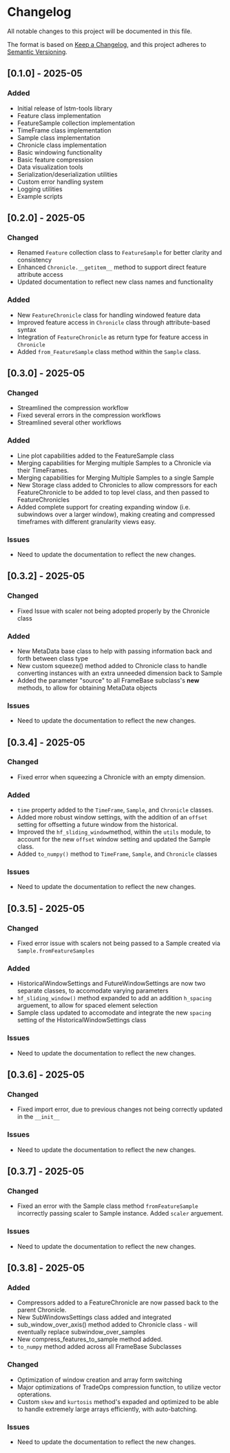 # Changelog

All notable changes to this project will be documented in this file.

The format is based on [Keep a Changelog](https://keepachangelog.com/en/1.0.0/),
and this project adheres to [Semantic Versioning](https://semver.org/spec/v2.0.0.html).

## [0.1.0] - 2025-05

### Added
- Initial release of lstm-tools library
- Feature class implementation
- FeatureSample collection implementation
- TimeFrame class implementation
- Sample class implementation
- Chronicle class implementation
- Basic windowing functionality
- Basic feature compression
- Data visualization tools
- Serialization/deserialization utilities
- Custom error handling system
- Logging utilities
- Example scripts 

## [0.2.0] - 2025-05

### Changed
- Renamed `Feature` collection class to `FeatureSample` for better clarity and consistency
- Enhanced `Chronicle.__getitem__` method to support direct feature attribute access
- Updated documentation to reflect new class names and functionality

### Added
- New `FeatureChronicle` class for handling windowed feature data
- Improved feature access in `Chronicle` class through attribute-based syntax
- Integration of `FeatureChronicle` as return type for feature access in `Chronicle` 
- Added `from_FeatureSample` class method within the `Sample` class. 

## [0.3.0] - 2025-05

### Changed
- Streamlined the compression workflow
- Fixed several errors in the compression workflows
- Streamlined several other workflows

### Added
- Line plot capabilities added to the FeatureSample class
- Merging capabilities for Merging multiple Samples to a Chronicle via their TimeFrames.
- Merging capabilities for Merging Multiple Samples to a single Sample
- New Storage class added to Chronicles to allow compressors for each FeatureChronicle to be added to top level class, and then passed to FeatureChronicles
- Added complete support for creating expanding window (i.e. subwindows over a larger window), making creating and compressed timeframes with different granularity views easy.

### Issues
- Need to update the documentation to reflect the new changes.

## [0.3.2] - 2025-05

### Changed
- Fixed Issue with scaler not being adopted properly by the Chronicle class

### Added
- New MetaData base class to help with passing information back and forth between class type
- New custom squeeze() method added to Chronicle class to handle converting instances with an extra unneeded dimension back to Sample
- Added the parameter "source" to all FrameBase subclass's __new__ methods, to allow for obtaining MetaData objects

### Issues
- Need to update the documentation to reflect the new changes.

## [0.3.4] - 2025-05

### Changed
- Fixed error when squeezing a Chronicle with an empty dimension.

### Added
- `time` property added to the `TimeFrame`, `Sample`, and `Chronicle` classes.
- Added more robust window settings, with the addition of an `offset` setting for offsetting a future window from the historical.
- Improved the `hf_sliding_window`method, within the `utils` module, to account for the new `offset` window setting and updated the Sample class.
- Added `to_numpy()` method to `TimeFrame`, `Sample`, and `Chronicle` classes

### Issues
- Need to update the documentation to reflect the new changes.

## [0.3.5] - 2025-05

### Changed
- Fixed error issue with scalers not being passed to a Sample created via `Sample.fromFeatureSamples`

### Added
- HistoricalWindowSettings and FutureWindowSettings are now two separate classes, to accomodate varying parameters
- `hf_sliding_window()` method expanded to add an addition `h_spacing` arguement, to allow for spaced element selection
- Sample class updated to accomodate and integrate the new `spacing` setting of the HistoricalWindowSettings class

### Issues
- Need to update the documentation to reflect the new changes.

## [0.3.6] - 2025-05

### Changed
- Fixed import error, due to previous changes not being correctly updated in the `__init__`

### Issues
- Need to update the documentation to reflect the new changes.

## [0.3.7] - 2025-05

### Changed
- Fixed an error with the Sample class method `fromFeatureSample` incorrectly passing scaler to Sample instance. Added `scaler` arguement.

### Issues
- Need to update the documentation to reflect the new changes.

## [0.3.8] - 2025-05

### Added
- Compressors added to a FeatureChronicle are now passed back to the parent Chronicle.
- New SubWindowsSettings class added and integrated
- sub_window_over_axis() method added to Chronicle class - will eventually replace subwindow_over_samples
- New compress_features_to_sample method added.
- `to_numpy` method added across all FrameBase Subclasses


### Changed
- Optimization of window creation and array form switching
- Major optimizations of TradeOps compression function, to utilize vector opterations.
- Custom `skew` and `kurtosis` method's expaded and optimized to be able to handle extremely large arrays efficiently, with auto-batching.

### Issues
- Need to update the documentation to reflect the new changes.